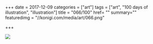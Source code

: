 +++
date = 2017-12-09
categories = ["art"]
tags = ["art", "100 days of illustration", "illustration"]
title = "066/100"
href= ""
summary=""
featuredimg = "//konigi.com/media/art/066.png"

+++

<img src="//konigi.com/media/art/066.png" />
